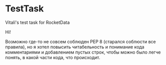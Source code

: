 # TestTask
Vitali's test task for RocketData

Hi!

Возможно где-то не совсем соблюден PEP 8 (старался соблюсти все правила), но я хотел повысить читабельность и понимание кода комментариями и добавлением пустых строк, чтобы можно было легче понять, в какой части кода, что происходит. 

